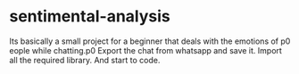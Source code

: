 # sentimental-analysis
Its basically a small project for a beginner that deals with the emotions of p0
eople while chatting.p0
Export the chat from whatsapp and save it.
Import all the required library.
And start to code.
